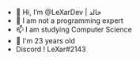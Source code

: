 - 👋 Hi, I’m @LeXarDev | خالد
- 👀 I am not a programming expert
- 📫 I am studying Computer Science
- 🌱 I'm 23 years old
- Discord ! LeXar#2143
<!---
LeXarDev/LeXarDev is a ✨ special ✨ repository because its `README.md` (this file) appears on your GitHub profile.
You can click the Preview link to take a look at your changes.
--->
